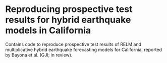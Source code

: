 # Reproducing prospective test results for hybrid earthquake models in California
Contains code to reproduce prospective test results of RELM and multiplicative hybrid earthquake forecasting models for California, reported by Bayona et al. (GJI; in review).
